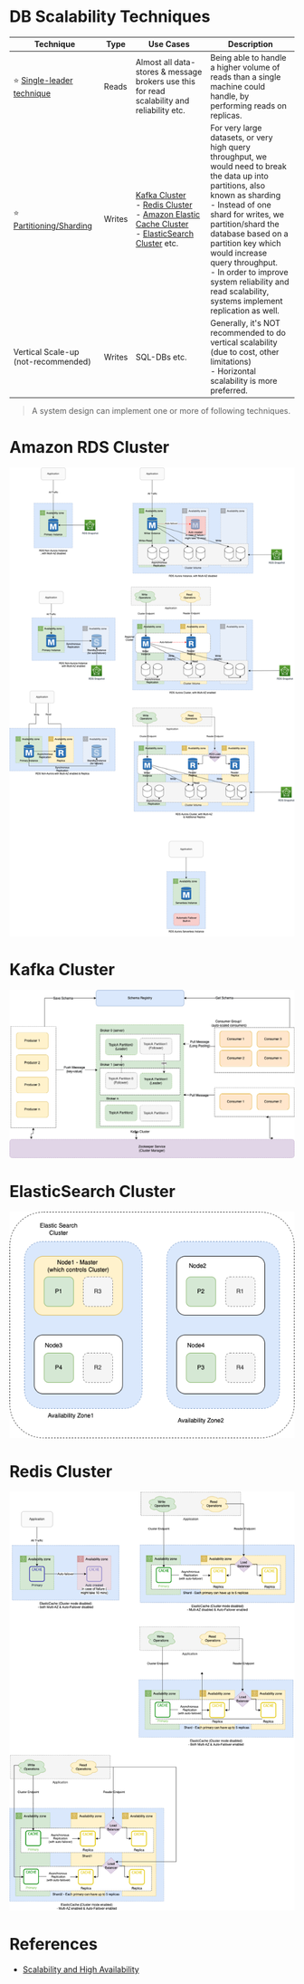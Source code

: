 # DB Scalability Techniques

| Technique                                                                            | Type   | Use Cases                                                                                                                                                                                                                                                                                                                       | Description                                                                                                                                                                                                                                                                                                                                                                         |
|--------------------------------------------------------------------------------------|--------|---------------------------------------------------------------------------------------------------------------------------------------------------------------------------------------------------------------------------------------------------------------------------------------------------------------------------------|-------------------------------------------------------------------------------------------------------------------------------------------------------------------------------------------------------------------------------------------------------------------------------------------------------------------------------------------------------------------------------------|
| :star: [Single-leader technique](Consistency&Replication/SingleLeaderReplication.md) | Reads  | Almost all data-stores & message brokers use this for read scalability and reliability etc.                                                                                                                                                                                                                                     | Being able to handle a higher volume of reads than a single machine could handle, by performing reads on replicas.                                                                                                                                                                                                                                                                  |
| :star: [Partitioning/Sharding](PartitioningSharding/Readme.md)                       | Writes | [Kafka Cluster](../5_MessageBrokersEDA/Kafka/Readme.md)<br/>- [Redis Cluster](In-Memory-Databases/Redis/RedisCluster.md)<br/>- [Amazon Elastic Cache Cluster](../2_AWSServices/6_DatabaseServices/AmazonElasticCache/ClusterMode.md)<br/>- [ElasticSearch Cluster](Search-Databases/ElasticSearch/ElasticSearchCluster.md) etc. | For very large datasets, or very high query throughput, we would need to break the data up into partitions, also known as sharding<br/>- Instead of one shard for writes, we partition/shard the database based on a partition key which would increase query throughput.<br/>- In order to improve system reliability and read scalability, systems implement replication as well. |
| Vertical Scale-up (not-recommended)                                                  | Writes | SQL-DBs etc.                                                                                                                                                                                                                                                                                                                    | Generally, it's NOT recommended to do vertical scalability (due to cost, other limitations) <br/>- Horizontal scalability is more preferred.                                                                                                                                                                                                                                        |

> A system design can implement one or more of following techniques.

# Amazon RDS Cluster

![](../2_AWSServices/6_DatabaseServices/AmazonRDS/assets/Multi-AZ/RDS-Multi-AZ-Replica.drawio.png)

# Kafka Cluster

![](../5_MessageBrokersEDA/Kafka/assets/Kafka-Architecture.drawio.png)

# ElasticSearch Cluster

![](Search-Databases/ElasticSearch/assests/ElasticSearch-Cluster.png)

# Redis Cluster

![](../2_AWSServices/6_DatabaseServices/AmazonElasticCache/assets/ElasticCache-Multi-AZ.drawio.png)

# References
- [Scalability and High Availability](https://dzone.com/refcardz/scalability)